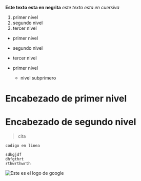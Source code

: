 
**Este texto esta en negrita**
*este texto esta en cuersiva*

1. primer nivel
2. segundo nivel
3. tercer nivel

* primer nivel
* segundo nivel
* tercer nivel

* primer nivel
  * nivel subprimero

# Encabezado de primer nivel
# Encabezado de segundo nivel

> cita

`codigo en linea`

~~~
sdkgjdf
dhfgthrt
rthwrthwrth
~~~

![Este es el logo de google](http://www.colemancbx.com/wp-content/uploads/2015/09/Logo-Google.jpg)
